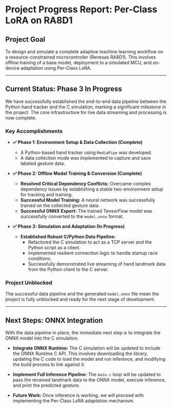 # Project Progress Report: Per-Class LoRA on RA8D1

## Project Goal

To design and simulate a complete adaptive machine learning workflow on a resource-constrained microcontroller (Renesas RA8D1). This involves offline training of a base model, deployment to a simulated MCU, and on-device adaptation using Per-Class LoRA.

---

## Current Status: Phase 3 In Progress

We have successfully established the end-to-end data pipeline between the Python hand tracker and the C simulation, marking a significant milestone in the project. The core infrastructure for live data streaming and processing is now complete.

### Key Accomplishments

- **✅ Phase 1: Environment Setup & Data Collection (Complete)**
  - A Python-based hand tracker using `MediaPipe` was developed.
  - A data collection mode was implemented to capture and save labeled gesture data.

- **✅ Phase 2: Offline Model Training & Conversion (Complete)**
  - **Resolved Critical Dependency Conflicts:** Overcame complex dependency issues by establishing a stable two-environment setup for tracking and training.
  - **Successful Model Training:** A neural network was successfully trained on the collected gesture data.
  - **Successful ONNX Export:** The trained TensorFlow model was successfully converted to the `model.onnx` format.

- **✅ Phase 3: Simulation and Adaptation (In Progress)**
  - **Established Robust C/Python Data Pipeline:**
    - Refactored the C simulation to act as a TCP server and the Python script as a client.
    - Implemented resilient connection logic to handle startup race conditions.
    - Successfully demonstrated live streaming of hand landmark data from the Python client to the C server.

### Project Unblocked

The successful data pipeline and the generated `model.onnx` file mean the project is fully unblocked and ready for the next stage of development.

---

## Next Steps: ONNX Integration

With the data pipeline in place, the immediate next step is to integrate the ONNX model into the C simulation.

- **Integrate ONNX Runtime:** The C simulation will be updated to include the ONNX Runtime C API. This involves downloading the library, updating the C code to load the model and run inference, and modifying the build process to link against it.

- **Implement Full Inference Pipeline:** The `main.c` loop will be updated to pass the received landmark data to the ONNX model, execute inference, and print the predicted gesture.

- **Future Work:** Once inference is working, we will proceed with implementing the Per-Class LoRA adaptation mechanism.

